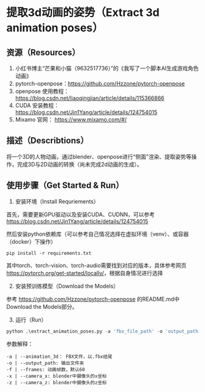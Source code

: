 # 提取3d动画的姿势（Extract 3d animation poses）

## 资源（Resources）

1.  小红书博主“芒果和小猫（9632517736）”的《我写了一个脚本AI生成游戏角色动画》
2.  pytorch-openpose：<https://github.com/Hzzone/pytorch-openpose>
3.  openpose 使用教程： <https://blog.csdn.net/liaoqingjian/article/details/115366866>
4.  CUDA 安装教程： <https://blog.csdn.net/Jin1Yang/article/details/124754015>
5.  Mixamo 官网： https://www.mixamo.com/#/

## 描述（Describtions）

将一个3D的人物动画，通过blender、openpose进行“侧面”渲染、提取姿势等操作，完成3D与2D动画的转换（尚未完成2d动画的生成）。

## 使用步骤（Get Started & Run）

1. 安装环境（Install Requriements）

首先，需要更新GPU驱动以及安装CUDA、CUDNN，可以参考 <https://blog.csdn.net/Jin1Yang/article/details/124754015>

然后安装python依赖库（可以参考自己情况选择在虚拟环境（venv）、或容器（docker）下操作）
```
pip install -r requirements.txt
```
其中torch、torch-vision、torch-audio需要找到对应的版本，具体参考网页 <https://pytorch.org/get-started/locally/>，根据自身情况进行选择

2. 安装预训练模型（Download the Models）

参考 <https://github.com/Hzzone/pytorch-openpose> 的README.md中Download the Models部分。

3. 运行（Run）
```python
python .\extract_animation_poses.py -a 'fbx_file_path' -o 'output_path' -f int32 -x float -z float
```
参数解释：

    -a | --animation_3d： FBX文件，以.fbx结尾
    -o | --output_path: 输出文件夹
    -f | --frames: 动画帧数，默认60
    -x | --camera_x: blender中摄像头的x坐标
    -z | --camera_z: blender中摄像头的z坐标
